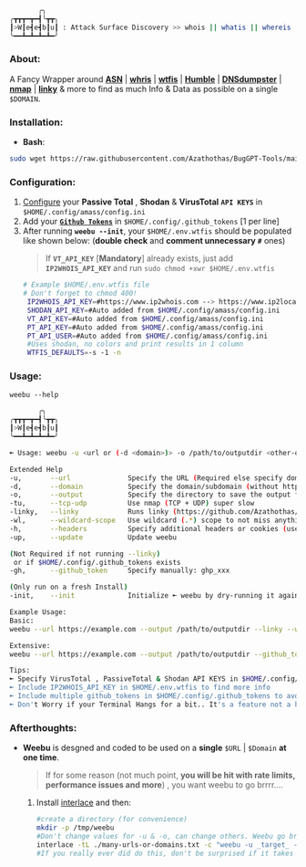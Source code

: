  ```bash
        ╭╮
╭┳┳┳━┳━┫╰┳┳╮
┃>W┃e┫e┫b┃u┃ : Attack Surface Discovery >> whois || whatis || whereis  
╰━━┻━┻━┻━┻━╯
```
### About:
A Fancy Wrapper around [**ASN**](https://github.com/nitefood/asn) | [**whris**](https://github.com/harakeishi/whris) | [**wtfis**](https://github.com/pirxthepilot/wtfis) | [**Humble**](https://github.com/rfc-st/humble) | [**DNSdumpster**](https://github.com/nmmapper/dnsdumpster) | [**nmap**](https://github.com/nmap/nmap) | [**linky**](https://github.com/Azathothas/BugGPT-Tools/tree/main/linky) & more to find as much Info & Data as possible on a single `$DOMAIN`.

### **Installation**:
 - **Bash**: 
```bash 
sudo wget https://raw.githubusercontent.com/Azathothas/BugGPT-Tools/main/weebu/weebu.sh -O /usr/local/bin/weebu && sudo chmod +xwr /usr/local/bin/weebu && weebu --init
``` 

### Configuration:
 1. [Configure](https://github.com/owasp-amass/amass/blob/master/examples/config.ini) your **Passive Total** , **Shodan** & **VirusTotal** **`API KEYS`** in `$HOME/.config/amass/config.ini`
 2. Add your [**`Github Tokens`**](https://docs.github.com/en/enterprise-server@3.4/authentication/keeping-your-account-and-data-secure/creating-a-personal-access-token) in `$HOME/.config/.github_tokens` [1 per line]
 3. After running **`weebu --init`**, your `$HOME/.env.wtfis` should be populated like shown below: (**double check** and **comment unnecessary**  **`#`** ones)
    > If **`VT_API_KEY`** [**Mandatory**] already exists, just add **`IP2WHOIS_API_KEY`** and run `sudo chmod +xwr $HOME/.env.wtfis` 
    ```bash
    # Example $HOME/.env.wtfis file
    # Don't forget to chmod 400!
     IP2WHOIS_API_KEY=#https://www.ip2whois.com --> https://www.ip2location.io/sign-up -->#API Key --> https://www.ip2location.io/dashboard
     SHODAN_API_KEY=#Auto added from $HOME/.config/amass/config.ini
     VT_API_KEY=#Auto added from $HOME/.config/amass/config.ini
     PT_API_KEY=#Auto added from $HOME/.config/amass/config.ini
     PT_API_USER=#Auto added from $HOME/.config/amass/config.ini
     #Uses shodan, no colors and print results in 1 column
     WTFIS_DEFAULTS=-s -1 -n
    ```
### Usage:
`weebu --help`
```bash
       ╭╮
╭┳┳┳━┳━┫╰┳┳╮
┃>W┃e┫e┫b┃u┃
╰━━┻━┻━┻━┻━╯

➼ Usage: weebu -u <url or (-d <domain>)> -o /path/to/outputdir <other-options, see --help>

Extended Help
-u,       --url              Specify the URL (Required else specify domain (--domain))
-d,       --domain           Specify the domain/subdomain (without http|https)
-o,       --output           Specify the directory to save the output files (Required)
-tu,      --tcp-udp          Use nmap (TCP + UDP) super slow
-linky,   --linky            Runs linky (https://github.com/Azathothas/BugGPT-Tools/tree/main/linky)
-wl,      --wildcard-scope   Use wildcard (.*) scope to not miss anything
-h,       --headers          Specify additional headers or cookies (use "", optional)
-up,      --update           Update weebu

(Not Required if not running --linky)
 or if $HOME/.config/.github_tokens exists
-gh,      --github_token     Specify manually: ghp_xxx

(Only run on a fresh Install)
-init,    --init             Initialize ➼ weebu by dry-running it against example.com

Example Usage: 
Basic: 
weebu --url https://example.com --output /path/to/outputdir --linky --wildcard-scope

Extensive: 
weebu --url https://example.com --output /path/to/outputdir --github_token ghp_xyz --headers "Authorization: Bearer token; Cookie: cookie_value" --linky --wildcard-scope --tcp_udp

Tips: 
➼ Specify VirusTotal , PassiveTotal & Shodan API KEYS in $HOME/.config/amass/config.ini if you haven't already!
➼ Include IP2WHOIS_API_KEY in $HOME/.env.wtfis to find more info
➼ Include multiple github_tokens in $HOME/.config/.github_tokens to avoid rate limits
➼ Don't Worry if your Terminal Hangs for a bit.. It's a feature not a bug
```

### Afterthoughts:
 - **Weebu** is desgned and coded to be used on a **single** `$URL` | `$Domain` **at one time**.
    > If for some reason (not much point, **you will be hit with rate limits, performance issues and more**) , you want weebu to go brrrr....
    1. Install [interlace](https://github.com/codingo/Interlace) and then: 
        ```bash
        #create a directory (for convenience)
        mkdir -p /tmp/weebu
        #Don't change values for -u & -o, can change others. Weebu go brrrrr
        interlace -tL ./many-urls-or-domains.txt -c "weebu -u _target_ -o /tmp/linky/_cleantarget_-weebu <other-weebu-options> 2>&1" -threads 69
        #If you really ever did do this, don't be surprised if it takes toooooooo long
        ```
